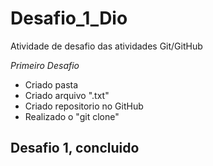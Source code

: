 # Desafio_1_Dio
Atividade de desafio das atividades Git/GitHub

*Primeiro Desafio*

* Criado pasta
* Criado arquivo ".txt"
* Criado repositorio no GitHub
* Realizado o "git clone"



## Desafio 1, concluido ##

